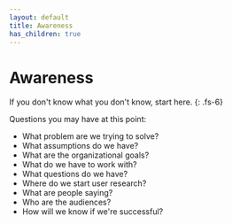 ```yaml
---
layout: default
title: Awareness
has_children: true
---
```


# Awareness

If you don't know what you don't know, start here.
{: .fs-6}

Questions you may have at this point:

- What problem are we trying to solve?
- What assumptions do we have?
- What are the organizational goals?
- What do we have to work with?
- What questions do we have?
- Where do we start user research?
- What are people saying?
- Who are the audiences?
- How will we know if we're successful?